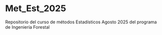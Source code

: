 # Met_Est_2025
Repositorio del curso de métodos Estadísticos Agosto 2025 del programa de Ingeniería Forestal 
